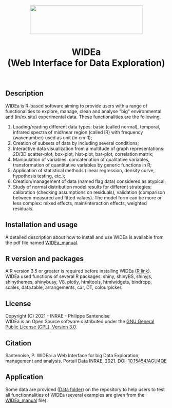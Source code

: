 <p align="center"><img src="https://github.com/PhilippeSantenoise/WIDEa/inst/www/WIDEa_header_img.png" width="350" height="90"></p>
<h1 align="center">WIDEa<br>(Web Interface for Data Exploration)</h1><br />

## Description
WIDEa is R-based software aiming to provide users with a range of  functionalities to explore, manage, clean and analyse "big" environmental and (in/ex situ) experimental data. These functionalities are the following, 
1. Loading/reading different data types: basic (called normal), temporal, infrared spectra of mid/near region (called IR) with frequency (wavenumber) used as unit (in cm-1);
2. Creation of subsets of data by including several conditions;
3. Interactive data visualization from a multitude of graph representations: 2D/3D scatter-plot, box-plot, hist-plot, bar-plot, correlation matrix;
4. Manipulation of variables: concatenation of qualitative variables, transformation of quantitative variables by generic functions in R;
5. Application of statistical methods (linear regression, density curve, hypothesis testing, etc.); 
6. Creation/management of data (named flag data) considered as atypical; 
7. Study of normal distribution model results for different strategies: calibration (checking assumptions on residuals), validation (comparison between measured and fitted values). The model form can be more or less complex: mixed effects, main/interaction effects, weighted residuals. 

## Installation and usage
A detailed description about how to install and use WIDEa is available from the pdf file named [WIDEa_manual](https://github.com/PhilippeSantenoise/WIDEa/blob/main/WIDEa_manual.pdf).

## R version and packages
A R version 3.5 or greater is required before installing WIDEa ([R link](https://cran.r-project.org/bin/)).<br />
WIDEa used functions of several R packages: shiny, shinyBS, shinyjs, shinythemes, shinybusy, V8, plotly, htmltools, htmlwidgets, bindrcpp, scales, data.table, arrangements, car, DT, colourpicker.

## License
Copyright (C) 2021 - INRAE - Philippe Santenoise<br />
WIDEa is an Open Source software distributed under the [GNU General Public License (GPL), Version 3.0](https://github.com/PhilippeSantenoise/WIDEa/blob/main/LICENSE).

## Citation
Santenoise, P. WIDEa: a Web Interface for big Data Exploration, management and analysis. Portail Data INRAE, 2021. DOI: [10.15454/AGU4QE](https://doi.org/10.15454/AGU4QE)

## Application
Some data are provided ([Data folder](https://github.com/PhilippeSantenoise/WIDEa/tree/main/Data)) on the repository to help users to test all functionnalities of WIDEa (several examples are given from the [WIDEa_manual](https://github.com/PhilippeSantenoise/WIDEa/blob/main/WIDEa_manual.pdf) file).
